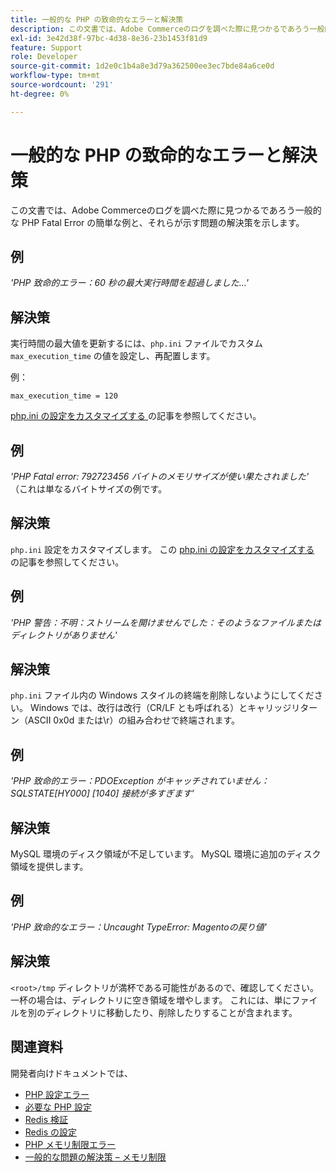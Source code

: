 ```yaml
---
title: 一般的な PHP の致命的なエラーと解決策
description: この文書では、Adobe Commerceのログを調べた際に見つかるであろう一般的な PHP Fatal Error の簡単な例と、それらが示す問題の解決策を示します。
exl-id: 3e42d38f-97bc-4d38-8e36-23b1453f81d9
feature: Support
role: Developer
source-git-commit: 1d2e0c1b4a8e3d79a362500ee3ec7bde84a6ce0d
workflow-type: tm+mt
source-wordcount: '291'
ht-degree: 0%

---
```


# 一般的な PHP の致命的なエラーと解決策

この文書では、Adobe Commerceのログを調べた際に見つかるであろう一般的な PHP Fatal Error の簡単な例と、それらが示す問題の解決策を示します。

## 例

*&#39;PHP 致命的エラー：60 秒の最大実行時間を超過しました…&#39;*

## 解決策

実行時間の最大値を更新するには、`php.ini` ファイルでカスタム `max_execution_time` の値を設定し、再配置します。

例：

`max_execution_time = 120`

[php.ini の設定をカスタマイズする ](https://devdocs.magento.com/cloud/project/magento-app-php-ini.html) の記事を参照してください。

## 例

*&#39;PHP Fatal error: 792723456 バイトのメモリサイズが使い果たされました&#39;* （これは単なるバイトサイズの例です。

## 解決策

`php.ini` 設定をカスタマイズします。 この [php.ini の設定をカスタマイズする ](https://devdocs.magento.com/cloud/project/magento-app-php-ini.html) の記事を参照してください。

## 例

*&#39;PHP 警告：不明：ストリームを開けませんでした：そのようなファイルまたはディレクトリがありません&#39;*

## 解決策

`php.ini` ファイル内の Windows スタイルの終端を削除しないようにしてください。 Windows では、改行は改行（CR/LF とも呼ばれる）とキャリッジリターン（ASCII 0x0d または\r）の組み合わせで終端されます。

## 例

*&#39;PHP 致命的エラー：PDOException がキャッチされていません：SQLSTATE\[HY000\] \[1040\] 接続が多すぎます&#39;*

## 解決策

MySQL 環境のディスク領域が不足しています。 MySQL 環境に追加のディスク領域を提供します。

## 例

*&#39;PHP 致命的なエラー：Uncaught TypeError: Magentoの戻り値&#39;*

## 解決策

`<root>/tmp` ディレクトリが満杯である可能性があるので、確認してください。 一杯の場合は、ディレクトリに空き領域を増やします。 これには、単にファイルを別のディレクトリに移動したり、削除したりすることが含まれます。

## 関連資料

開発者向けドキュメントでは、

* [PHP 設定エラー ](https://devdocs.magento.com/guides/v2.3/install-gde/trouble/php/tshoot_php-set.html)
* [ 必要な PHP 設定 ](https://devdocs.magento.com/guides/v2.3/install-gde/prereq/php-settings.html)
* [Redis 検証 ](https://devdocs.magento.com/guides/v2.3/config-guide/redis/redis-session.html#redis-verify)
* [Redis の設定 ](https://devdocs.magento.com/guides/v2.3/config-guide/redis/config-redis.html)
* [PHP メモリ制限エラー ](https://devdocs.magento.com/guides/v2.3/install-gde/trouble/php/tshoot_php-set.html#trouble-php-memory)
* [ 一般的な問題の解決策 – メモリ制限 ](https://devdocs.magento.com/guides/v2.3/test/unit/unit_test_execution_cli.html#solutions-to-common-problems)
